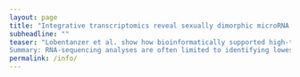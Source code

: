 ```yaml
---
layout: page
title: "Integrative transcriptomics reveal sexually dimorphic microRNA control of the cholinergic/neurokine interface in schizophrenia and bipolar disorder."
subheadline: ""
teaser: "Lobentanzer et al. show how bioinformatically supported high-throughput techniques such as short RNA sequencing can bridge the gap between traditional molecular interaction studies and purely bioinformatic prediction paradigms in an example focused on disentangling the sexual dimorphism in microRNA regulation of the cholinergic/neurokine interface in mental disease. </br>  </br>
Summary: RNA-sequencing analyses are often limited to identifying lowest p-value transcripts, which does not address polygenic phenomena. To overcome this limitation, we developed an integrative approach that combines large scale transcriptomic meta-analysis of patient brain tissues with single-cell sequencing data of CNS neurons, short RNA-sequencing of human male- and female-originated cell lines, and connectomics of transcription factor- and microRNA-interactions with perturbed transcripts. We used this pipeline to analyze cortical transcripts of schizophrenia and bipolar disorder patients. While these pathologies show massive transcriptional parallels, their clinically well-known sexual dimorphism remained unexplained. Our method allowed us to disentangle the differences between diseasaffectedafflicted men and women and identified the disease-affected pathways of cholinergic transmission and gp130-family neurokine controllers of immune function, interlinked by microRNAs. This approach may open new perspectives for seeking biomarkers and therapeutic targets, also in other transmitter systems and diseases."
permalink: /info/
---
```

